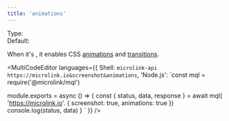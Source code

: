 ```yaml
---
title: 'animations'
--- 
```


Type: <Type children='<boolean>'/><br/>
Default: <Type children='false'/>

When it's <Type children='true'/>, it enables CSS [animations](https://developer.mozilla.org/en-US/docs/Web/CSS/animation) and [transitions](https://developer.mozilla.org/en-US/docs/Web/CSS/transition).

<MultiCodeEditor languages={{
  Shell: `microlink-api https://microlink.io&screenshot&animations`,
  'Node.js': `const mql = require('@microlink/mql')
 
module.exports = async () => {
  const { status, data, response } = await mql(
    'https://microlink.io'. { 
      screenshot: true,
      animations: true
  })
  console.log(status, data)
}
  `
  }} 
/>
